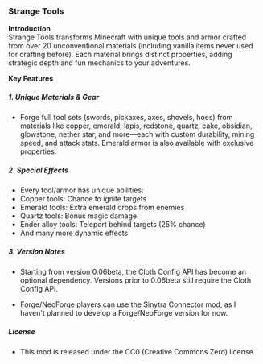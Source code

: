 ### **__Strange Tools__**

**Introduction**  
Strange Tools transforms Minecraft with unique tools and armor crafted from over 20 unconventional materials (including vanilla items never used for crafting before). Each material brings distinct properties, adding strategic depth and fun mechanics to your adventures.

**Key Features**

##### 1\. **Unique Materials & Gear**

*   Forge full tool sets (swords, pickaxes, axes, shovels, hoes) from materials like copper, emerald, lapis, redstone, quartz, cake, obsidian, glowstone, nether star, and more—each with custom durability, mining speed, and attack stats. Emerald armor is also available with exclusive properties.

##### 2\. **Special Effects**

*   Every tool/armor has unique abilities:
*   Copper tools: Chance to ignite targets
*   Emerald tools: Extra emerald drops from enemies
*   Quartz tools: Bonus magic damage
*   Ender alloy tools: Teleport behind targets (25% chance)
*   And many more dynamic effects

##### 3\. **Version Notes**

*   Starting from version 0.06beta, the Cloth Config API has become an optional dependency. Versions prior to 0.06beta still require the Cloth Config API.

*   Forge/NeoForge players can use the Sinytra Connector mod, as I haven't planned to develop a Forge/NeoForge version for now.


##### License

*   This mod is released under the CC0 (Creative Commons Zero) license.